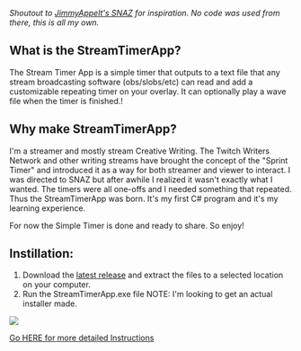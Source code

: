_Shoutout to [JimmyAppelt's SNAZ](https://github.com/JimmyAppelt/Snaz/wiki) for inspiration. No code was used from there, this is all my own._

## What is the StreamTimerApp?

The Stream Timer App is a simple timer that outputs to a text file that any stream broadcasting software (obs/slobs/etc) can read and add a customizable repeating timer on your overlay. It can optionally play a wave file when the timer is finished.!

## Why make StreamTimerApp?

I'm a streamer and mostly stream Creative Writing. The Twitch Writers Network and other writing streams have brought the concept of the "Sprint Timer" and introduced it as a way for both streamer and viewer to interact. I was directed to SNAZ but after awhile I realized it wasn't exactly what I wanted. The timers were all one-offs and I needed something that repeated. Thus the StreamTimerApp was born. It's my first C# program and it's my learning experience. 

For now the Simple Timer is done and ready to share. So enjoy!

## Instillation:

1. Download the [latest release](https://github.com/Lethann/StreamTimerApp/releases) and extract the files to a selected location on your computer.
2. Run the StreamTimerApp.exe file
NOTE: I'm looking to get an actual installer made.

![](https://user-images.githubusercontent.com/25929754/113521923-4d3b5600-9562-11eb-8b00-017cae87386d.png)


[Go HERE for more detailed Instructions](https://lethann.github.io/StreamTimerApp/instructions.html)




